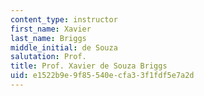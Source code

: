 ```yaml
---
content_type: instructor
first_name: Xavier
last_name: Briggs
middle_initial: de Souza
salutation: Prof.
title: Prof. Xavier de Souza Briggs
uid: e1522b9e-9f85-540e-cfa3-3f1fdf5e7a2d
---
```

